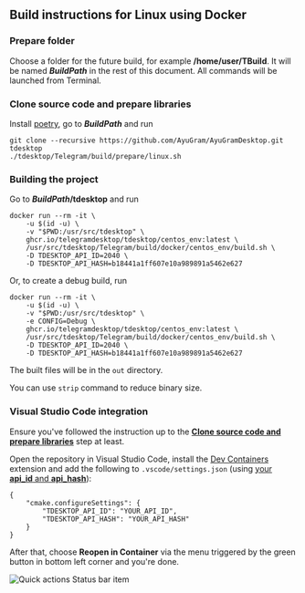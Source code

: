 ## Build instructions for Linux using Docker

### Prepare folder

Choose a folder for the future build, for example **/home/user/TBuild**. It will be named ***BuildPath*** in the rest of this document. All commands will be launched from Terminal.

### Clone source code and prepare libraries

Install [poetry](https://python-poetry.org), go to ***BuildPath*** and run

    git clone --recursive https://github.com/AyuGram/AyuGramDesktop.git tdesktop
    ./tdesktop/Telegram/build/prepare/linux.sh

### Building the project

Go to ***BuildPath*/tdesktop** and run

    docker run --rm -it \
        -u $(id -u) \
        -v "$PWD:/usr/src/tdesktop" \
        ghcr.io/telegramdesktop/tdesktop/centos_env:latest \
        /usr/src/tdesktop/Telegram/build/docker/centos_env/build.sh \
        -D TDESKTOP_API_ID=2040 \
        -D TDESKTOP_API_HASH=b18441a1ff607e10a989891a5462e627

Or, to create a debug build, run

    docker run --rm -it \
        -u $(id -u) \
        -v "$PWD:/usr/src/tdesktop" \
        -e CONFIG=Debug \
        ghcr.io/telegramdesktop/tdesktop/centos_env:latest \
        /usr/src/tdesktop/Telegram/build/docker/centos_env/build.sh \
        -D TDESKTOP_API_ID=2040 \
        -D TDESKTOP_API_HASH=b18441a1ff607e10a989891a5462e627

The built files will be in the `out` directory.

You can use `strip` command to reduce binary size.

### Visual Studio Code integration

Ensure you've followed the instruction up to the [**Clone source code and prepare libraries**](#clone-source-code-and-prepare-libraries) step at least.

Open the repository in Visual Studio Code, install the [Dev Containers](https://marketplace.visualstudio.com/items?itemName=ms-vscode-remote.remote-containers) extension and add the following to `.vscode/settings.json` (using [your **api_id** and **api_hash**](#obtain-your-api-credentials)):

    {
        "cmake.configureSettings": {
            "TDESKTOP_API_ID": "YOUR_API_ID",
            "TDESKTOP_API_HASH": "YOUR_API_HASH"
        }
    }

After that, choose **Reopen in Container** via the menu triggered by the green button in bottom left corner and you're done.

![Quick actions Status bar item](https://code.visualstudio.com/assets/docs/devcontainers/containers/remote-dev-status-bar.png)
